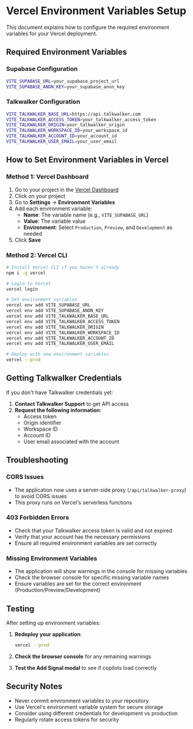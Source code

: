 # Vercel Environment Variables Setup

This document explains how to configure the required environment variables for your Vercel deployment.

## Required Environment Variables

### Supabase Configuration
```bash
VITE_SUPABASE_URL=your_supabase_project_url
VITE_SUPABASE_ANON_KEY=your_supabase_anon_key
```

### Talkwalker Configuration
```bash
VITE_TALKWALKER_BASE_URL=https://api.talkwalker.com
VITE_TALKWALKER_ACCESS_TOKEN=your_talkwalker_access_token
VITE_TALKWALKER_ORIGIN=your_talkwalker_origin
VITE_TALKWALKER_WORKSPACE_ID=your_workspace_id
VITE_TALKWALKER_ACCOUNT_ID=your_account_id
VITE_TALKWALKER_USER_EMAIL=your_user_email
```

## How to Set Environment Variables in Vercel

### Method 1: Vercel Dashboard
1. Go to your project in the [Vercel Dashboard](https://vercel.com/dashboard)
2. Click on your project
3. Go to **Settings** → **Environment Variables**
4. Add each environment variable:
   - **Name**: The variable name (e.g., `VITE_SUPABASE_URL`)
   - **Value**: The variable value
   - **Environment**: Select `Production`, `Preview`, and `Development` as needed
5. Click **Save**

### Method 2: Vercel CLI
```bash
# Install Vercel CLI if you haven't already
npm i -g vercel

# Login to Vercel
vercel login

# Set environment variables
vercel env add VITE_SUPABASE_URL
vercel env add VITE_SUPABASE_ANON_KEY
vercel env add VITE_TALKWALKER_BASE_URL
vercel env add VITE_TALKWALKER_ACCESS_TOKEN
vercel env add VITE_TALKWALKER_ORIGIN
vercel env add VITE_TALKWALKER_WORKSPACE_ID
vercel env add VITE_TALKWALKER_ACCOUNT_ID
vercel env add VITE_TALKWALKER_USER_EMAIL

# Deploy with new environment variables
vercel --prod
```

## Getting Talkwalker Credentials

If you don't have Talkwalker credentials yet:

1. **Contact Talkwalker Support** to get API access
2. **Request the following information**:
   - Access token
   - Origin identifier
   - Workspace ID
   - Account ID
   - User email associated with the account

## Troubleshooting

### CORS Issues
- The application now uses a server-side proxy (`/api/talkwalker-proxy`) to avoid CORS issues
- This proxy runs on Vercel's serverless functions

### 403 Forbidden Errors
- Check that your Talkwalker access token is valid and not expired
- Verify that your account has the necessary permissions
- Ensure all required environment variables are set correctly

### Missing Environment Variables
- The application will show warnings in the console for missing variables
- Check the browser console for specific missing variable names
- Ensure variables are set for the correct environment (Production/Preview/Development)

## Testing

After setting up environment variables:

1. **Redeploy your application**:
   ```bash
   vercel --prod
   ```

2. **Check the browser console** for any remaining warnings

3. **Test the Add Signal modal** to see if copilots load correctly

## Security Notes

- Never commit environment variables to your repository
- Use Vercel's environment variable system for secure storage
- Consider using different credentials for development vs production
- Regularly rotate access tokens for security
